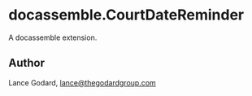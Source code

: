 # docassemble.CourtDateReminder

A docassemble extension.

## Author

Lance Godard, lance@thegodardgroup.com

